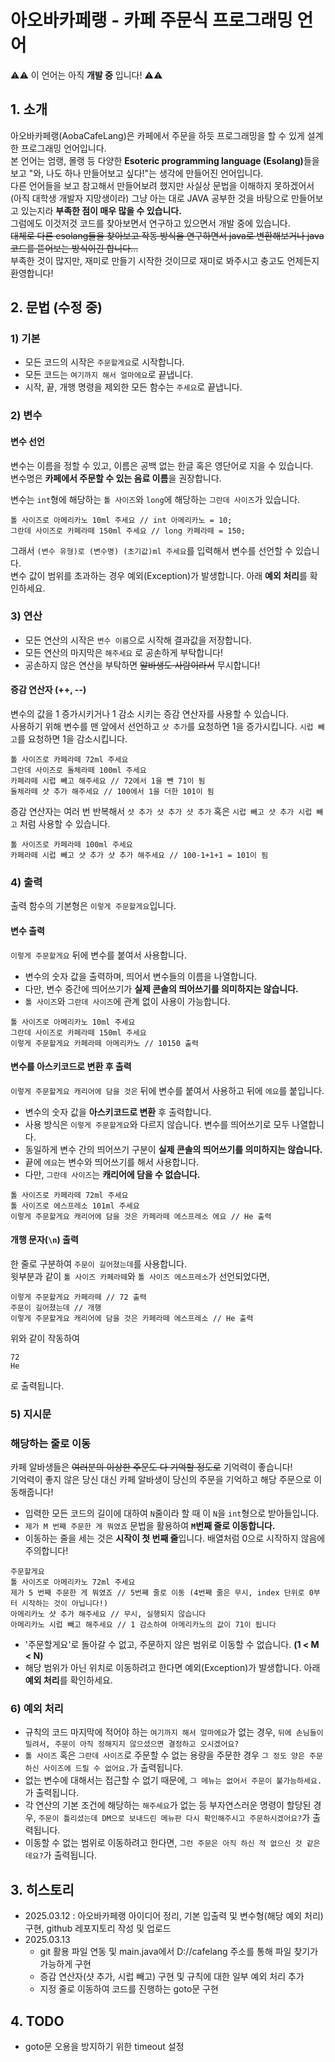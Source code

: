 # 아오바카페랭 - 카페 주문식 프로그래밍 언어
⚠️⚠️ 이 언어는 아직 **개발 중** 입니다! ⚠️⚠️

## 1. 소개
아오바카페랭(AobaCafeLang)은 카페에서 주문을 하듯 프로그래밍을 할 수 있게 설계한 프로그래밍 언어입니다.   
본 언어는 엄랭, 몰랭 등 다양한 **Esoteric programming language (Esolang)**&ZeroWidthSpace;들을 보고 "와, 나도 하나 
만들어보고 싶다!"는 생각에 만들어진 언어입니다.   
다른 언어들을 보고 참고해서 만들어보려 했지만 사실상 문법을 이해하지 못하겠어서 (아직 대학생 개발자 지망생이라) 그냥 아는
대로 JAVA 공부한 것을 바탕으로 만들어보고 있는지라 **부족한 점이 매우 많을 수 있습니다.**   
그럼에도 이것저것 코드를 찾아보면서 연구하고 있으면서 개발 중에 있습니다.   
~~대체로 다른 esolang들을 찾아보고 작동 방식을 연구하면서 java로 변환해보거나 java 코드를 뜯어보는 방식이긴 합니다...~~   
부족한 것이 많지만, 재미로 만들기 시작한 것이므로 재미로 봐주시고 충고도 언제든지 환영합니다!

## 2. 문법 (수정 중)
### 1) 기본
- 모든 코드의 시작은 `주문할게요`로 시작합니다.
- 모든 코드는 `여기까지 해서 얼마에요`로 끝냅니다.
- 시작, 끝, 개행 명령을 제외한 모든 함수는 `주세요`로 끝냅니다.

### 2) 변수
#### 변수 선언
변수는 이름을 정할 수 있고, 이름은 공백 없는 한글 혹은 영단어로 지을 수 있습니다.   
변수명은 **카페에서 주문할 수 있는 음료 이름**&ZeroWidthSpace;을 권장합니다.   

변수는 `int`형에 해당하는 `톨 사이즈`와 `long`에 해당하는 `그란데 사이즈`가 있습니다.   
```
톨 사이즈로 아메리카노 10ml 주세요 // int 아메리카노 = 10;
그란데 사이즈로 카페라떼 150ml 주세요 // long 카페라떼 = 150;
```
그래서 `(변수 유형)로 (변수명) (초기값)ml 주세요`를 입력해서 변수를 선언할 수 있습니다.   
변수 값이 범위를 초과하는 경우 예외(Exception)가 발생합니다. 아래 **예외 처리**&ZeroWidthSpace;를 확인하세요.

### 3) 연산
- 모든 연산의 시작은 `변수 이름`으로 시작해 결과값을 저장합니다.
- 모든 연산의 마지막은 `해주세요` 로 공손하게 부탁합니다!   
- 공손하지 않은 연산을 부탁하면 ~~알바생도 사람이라서~~ 무시합니다!

#### 증감 연산자 (++, --)
변수의 값을 1 증가시키거나 1 감소 시키는 증감 연산자를 사용할 수 있습니다.   
사용하기 위해 변수를 맨 앞에서 선언하고 `샷 추가`를 요청하면 1을 증가시킵니다.
`시럽 빼고`를 요청하면 1을 감소시킵니다.
```
톨 사이즈로 카페라떼 72ml 주세요
그란데 사이즈로 돌체라떼 100ml 주세요
카페라떼 시럽 빼고 해주세요 // 72에서 1을 뺀 71이 됨
돌체라떼 샷 추가 해주세요 // 100에서 1을 더한 101이 됨
```
증감 연산자는 여러 번 반복해서 `샷 추가 샷 추가 샷 추가` 혹은 `시럽 빼고 샷 추가 시럽 빼고` 처럼 사용할 수 있습니다.
```
톨 사이즈로 카페라떼 100ml 주세요
카페라떼 시럽 빼고 샷 추가 샷 추가 해주세요 // 100-1+1+1 = 101이 됨
```

### 4) 출력
출력 함수의 기본형은 `이렇게 주문할게요`입니다.

#### 변수 출력
`이렇게 주문할게요` 뒤에 변수를 붙여서 사용합니다.
- 변수의 숫자 값을 출력하며, 띄어서 변수들의 이름을 나열합니다.
- 다만, 변수 중간에 띄어쓰기가 **실제 콘솔의 띄어쓰기를 의미하지는 않습니다.**
- `톨 사이즈`와 `그란데 사이즈`에 관계 없이 사용이 가능합니다.
```
톨 사이즈로 아메리카노 10ml 주세요
그란데 사이즈로 카페라떼 150ml 주세요
이렇게 주문할게요 카페라떼 아메리카노 // 10150 출력
```

#### 변수를 아스키코드로 변환 후 출력
`이렇게 주문할게요 캐리어에 담을 것은` 뒤에 변수를 붙여서 사용하고 뒤에 `에요`를 붙입니다.
- 변수의 숫자 값을 **아스키코드로 변환** 후 출력합니다.
- 사용 방식은 `이렇게 주문할게요`와 다르지 않습니다. 변수를 띄어쓰기로 모두 나열합니다.
- 동일하게 변수 간의 띄어쓰기 구분이 **실제 콘솔의 띄어쓰기를 의미하지는 않습니다.**
- 끝에 `에요`는 변수와 띄어쓰기를 해서 사용합니다.
- 다만, `그란데 사이즈`는 **캐리어에 담을 수 없습니다.**
```
톨 사이즈로 카페라떼 72ml 주세요
톨 사이즈로 에스프레소 101ml 주세요
이렇게 주문할게요 캐리어에 담을 것은 카페라떼 에스프레소 에요 // He 출력
```

#### 개행 문자(`\n`) 출력
한 줄로 구분하여 `주문이 길어졌는데`를 사용합니다.   
윗부분과 같이 `톨 사이즈 카페라떼`와 `톨 사이즈 에스프레소`가 선언되었다면,
```
이렇게 주문할게요 카페라떼 // 72 출력
주문이 길어졌는데 // 개행
이렇게 주문할게요 캐리어에 담을 것은 카페라떼 에스프레소 // He 출력
```
위와 같이 작동하여
```
72
He
```
로 출력됩니다.

### 5) 지시문
### 해당하는 줄로 이동
카페 알바생들은 ~~여러분의 이상한 주문도 다 기억할 정도로~~ 기억력이 좋습니다!   
기억력이 좋지 않은 당신 대신 카페 알바생이 당신의 주문을 기억하고 해당 주문으로 이동해줍니다!
- 입력한 모든 코드의 길이에 대하여 `N`줄이라 할 때 이 `N`을 `int`형으로 받아들입니다.
- `제가 M 번째 주문한 게 뭐였죠` 문법을 활용하여 **`M`번째 줄로 이동합니다.**
- 이동하는 줄을 세는 것은 **시작이 첫 번째 줄**&ZeroWidthSpace;입니다. 배열처럼 0으로 시작하지 않음에 주의합니다!
```
주문할게요
톨 사이즈로 아메리카노 72ml 주세요
제가 5 번째 주문한 게 뭐였죠 // 5번째 줄로 이동 (4번째 줄은 무시, index 단위로 0부터 시작하는 것이 아닙니다!)
아메리카노 샷 추가 해주세요 // 무시, 실행되지 않습니다
아메리카노 시럽 빼고 해주세요 // 1 감소하여 아메리카노의 값이 71이 됩니다
```
- '주문할게요'로 돌아갈 수 없고, 주문하지 않은 범위로 이동할 수 없습니다. **(1 < M < N)**
- 해당 범위가 아닌 위치로 이동하려고 한다면 예외(Exception)가 발생합니다. 아래 **예외 처리**&ZeroWidthSpace;를 확인하세요.

### 6) 예외 처리
- 규칙의 코드 마지막에 적어야 하는 `여기까지 해서 얼마에요`가 없는 경우, `뒤에 손님들이 밀려서, 주문이 아직 정해지지 않으셨으면 결정하고 오시겠어요?`
- `톨 사이즈` 혹은 `그란데 사이즈`로 주문할 수 없는 용량을 주문한 경우 `그 정도 양은 주문하신 사이즈에 드릴 수 없어요.`가 출력됩니다.
- 없는 변수에 대해서는 접근할 수 없기 때문에, `그 메뉴는 없어서 주문이 불가능하세요.`가 출력됩니다.
- 각 연산의 기본 조건에 해당하는 `해주세요`가 없는 등 부자연스러운 명령이 할당된 경우, `주문이 틀리셨는데 DM으로 보내드린 메뉴판 다시 확인해주시고 주문하시겠어요?`가 출력됩니다.
- 이동할 수 없는 범위로 이동하려고 한다면, `그런 주문은 아직 하신 적 없으신 것 같은데요?`가 출력됩니다.

## 3. 히스토리
- 2025.03.12 : 아오바카페랭 아이디어 정리, 기본 입출력 및 변수형(해당 예외 처리) 구현, github 레포지토리 작성 및 업로드
- 2025.03.13
  - git 활용 파일 연동 및 main.java에서 D://cafelang 주소를 통해 파일 찾기가 가능하게 구현
  - 증감 연산자(샷 추가, 시럽 빼고) 구현 및 규칙에 대한 일부 예외 처리 추가
  - 지정 줄로 이동하여 코드를 진행하는 goto문 구현

## 4. TODO
- goto문 오용을 방지하기 위한 timeout 설정